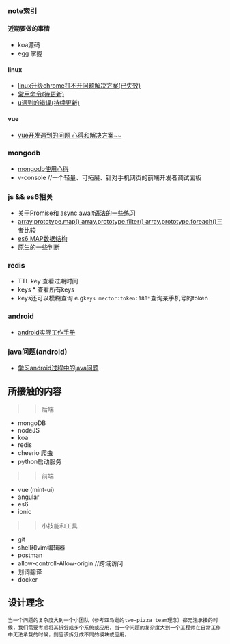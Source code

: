 ### note索引
#### 近期要做的事情
+ koa源码
+ egg 掌握
#### linux
+ [linux升级chrome打不开问题解决方案(已失效)](https://github.com/cmdreay/note/blob/master/essay/linux/linux_chrome_pro.md)
+ [常用命令(待更新)](https://github.com/cmdreay/note/tree/master/essay/linux)
+ [u遇到的错误(持续更新)](https://github.com/cmdreay/note/blob/master/essay/linux/error.md)
#### vue
+ [vue开发遇到的问题 心得和解决方案~~](https://github.com/cmdreay/note/blob/master/essay/day11_14.md)


### mongodb
+ [mongodb使用心得](https://github.com/cmdreay/note/blob/master/mongodb/day11_14.md)
+ v-console //一个轻量、可拓展、针对手机网页的前端开发者调试面板
### js && es6相关
+ [关于Promise和 async await语法的一些练习](https://github.com/cmdreay/note/blob/master/essay/day11_20.md)
+ [array.prototype.map() array.prototype.filter()  array.prototype.foreach()三者比较](https://github.com/cmdreay/note/blob/master/essay/es6/day11_20.md)
+ [es6 MAP数据结构](https://github.com/cmdreay/note/blob/master/essay/node/day12_12.md)
+ [原生的一些判断](https://github.com/cmdreay/note/blob/master/essay/es6/day4_24.md)

### redis
+ TTL key 查看过期时间
+ keys * 查看所有keys
+ keys还可以模糊查询 e.g`keys mector:token:180*`查询某手机号的token

### android
+ [android实际工作手册](https://github.com/cmdreay/note/blob/master/qs.md)

### java问题(android)
+ [学习android过程中的java问题](./java/android_java.md)




## 所接触的内容
>> 后端
+ mongoDB
+ nodeJS 
+ koa
+ redis
+ cheerio 爬虫
+ python启动服务
>> 前端
+ vue (mint-ui)
+ angular
+ es6
+ ionic

>> 小技能和工具
+ git
+ shell和vim编辑器
+ postman
+ allow-controll-Allow-origin //跨域访问
+ 划词翻译
+ docker



## 设计理念
    当一个问题的复杂度大到一个小团队（参考亚马逊的two-pizza team理念）都无法承接的时候，我们需要考虑将其拆分成多个系统或应用，当一个问题的复杂度大到一个工程师在日常工作中无法承载的时候，则应该拆分成不同的模块或应用。

